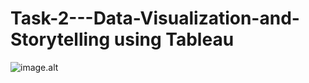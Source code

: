 # Task-2---Data-Visualization-and-Storytelling using Tableau
![image.alt](https://github.com/Saktalmale16/Task-2---Data-Visualization-and-Storytelling/commit/36ad38974c5de5365dcc6372624134d33c074a1e)
